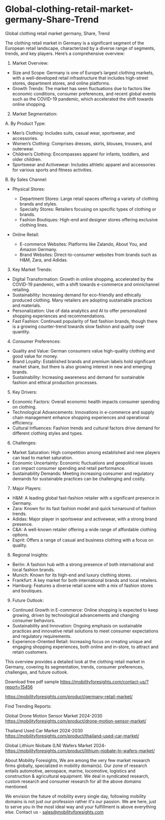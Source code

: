 # Global-clothing-retail-market-germany-Share-Trend
Global clothing retail market germany, Share, Trend  

The clothing retail market in Germany is a significant segment of the European retail landscape, characterized by a diverse range of segments, trends, and key players. Here’s a comprehensive overview:

 1. Market Overview:

- Size and Scope: Germany is one of Europe’s largest clothing markets, with a well-developed retail infrastructure that includes high-street stores, department stores, and online platforms.
- Growth Trends: The market has seen fluctuations due to factors like economic conditions, consumer preferences, and recent global events such as the COVID-19 pandemic, which accelerated the shift towards online shopping.

 2. Market Segmentation:

 A. By Product Type:

- Men’s Clothing: Includes suits, casual wear, sportswear, and accessories.
- Women’s Clothing: Comprises dresses, skirts, blouses, trousers, and outerwear.
- Children’s Clothing: Encompasses apparel for infants, toddlers, and older children.
- Sportswear and Activewear: Includes athletic apparel and accessories for various sports and fitness activities.

 B. By Sales Channel:

- Physical Stores:
  - Department Stores: Large retail spaces offering a variety of clothing brands and styles.
  - Specialty Stores: Retailers focusing on specific types of clothing or brands.
  - Fashion Boutiques: High-end and designer stores offering exclusive clothing lines.

- Online Retail:
  - E-commerce Websites: Platforms like Zalando, About You, and Amazon Germany.
  - Brand Websites: Direct-to-consumer websites from brands such as H&M, Zara, and Adidas.

 3. Key Market Trends:

- Digital Transformation: Growth in online shopping, accelerated by the COVID-19 pandemic, with a shift towards e-commerce and omnichannel retailing.
- Sustainability: Increasing demand for eco-friendly and ethically produced clothing. Many retailers are adopting sustainable practices and materials.
- Personalization: Use of data analytics and AI to offer personalized shopping experiences and recommendations.
- Fast Fashion: Continued popularity of fast fashion brands, though there is a growing counter-trend towards slow fashion and quality over quantity.

 4. Consumer Preferences:

- Quality and Value: German consumers value high-quality clothing and good value for money.
- Brand Loyalty: Established brands and premium labels hold significant market share, but there is also growing interest in new and emerging brands.
- Sustainability: Increasing awareness and demand for sustainable fashion and ethical production processes.

 5. Key Drivers:

- Economic Factors: Overall economic health impacts consumer spending on clothing.
- Technological Advancements: Innovations in e-commerce and supply chain management enhance shopping experiences and operational efficiency.
- Cultural Influences: Fashion trends and cultural factors drive demand for different clothing styles and types.

 6. Challenges:

- Market Saturation: High competition among established and new players can lead to market saturation.
- Economic Uncertainty: Economic fluctuations and geopolitical issues can impact consumer spending and retail performance.
- Sustainability Demands: Meeting increasing consumer and regulatory demands for sustainable practices can be challenging and costly.

 7. Major Players:

- H&M: A leading global fast-fashion retailer with a significant presence in Germany.
- Zara: Known for its fast fashion model and quick turnaround of fashion trends.
- Adidas: Major player in sportswear and activewear, with a strong brand presence.
- C&A: A well-known retailer offering a wide range of affordable clothing options.
- Esprit: Offers a range of casual and business clothing with a focus on quality.

 8. Regional Insights:

- Berlin: A fashion hub with a strong presence of both international and local fashion brands.
- Munich: Known for its high-end and luxury clothing stores.
- Frankfurt: A key market for both international brands and local retailers.
- Hamburg: Features a diverse retail scene with a mix of fashion stores and boutiques.

 9. Future Outlook:

- Continued Growth in E-commerce: Online shopping is expected to keep growing, driven by technological advancements and changing consumer behaviors.
- Sustainability and Innovation: Ongoing emphasis on sustainable practices and innovative retail solutions to meet consumer expectations and regulatory requirements.
- Experience-Oriented Retail: Increasing focus on creating unique and engaging shopping experiences, both online and in-store, to attract and retain customers.

This overview provides a detailed look at the clothing retail market in Germany, covering its segmentation, trends, consumer preferences, challenges, and future outlook.

Download free pdf sample 
https://mobilityforesights.com/contact-us/?report=15456 




https://mobilityforesights.com/product/germany-retail-market/ 






Find Trending Reports:


Global Drone Motion Sensor Market 2024-2030
https://mobilityforesights.com/product/drone-motion-sensor-market/ 
 
Thailand Used Car Market 2024-2030
https://mobilityforesights.com/product/thailand-used-car-market/ 

Global Lithium Niobate (LN) Wafers Market 2024-
https://mobilityforesights.com/product/lithium-niobate-ln-wafers-market/ 


About Mobility Foresights,
We are among the very few market research firms globally, specialized in mobility domain(s). Our zone of research entails automotive, aerospace, marine, locomotive, logistics and construction & agricultural equipment. We deal in syndicated research, custom research and consumer research for all the above domains mentioned.

We envision the future of mobility every single day, following mobility domains is not just our profession rather it's our passion. We are here, just to serve you in the most ideal way and your fulfillment is above everything else. Contact us -  sales@mobilityforesights.com 
 
